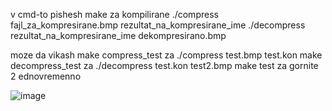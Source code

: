 v cmd-to pishesh make za kompilirane
./compress fajl_za_kompresirane.bmp rezultat_na_kompresirane_ime
./decompress rezultat_na_kompresirane_ime dekompresirano.bmp

moze da vikash
make compress_test za ./compress test.bmp test.kon
make decompress_test za ./decompress test.kon test2.bmp
make test za gornite 2 ednovremenno

![image](https://github.com/Misho12345/quad-tree-compressor/assets/54718081/08885ab2-2782-4d59-9877-777f47d012ae)
